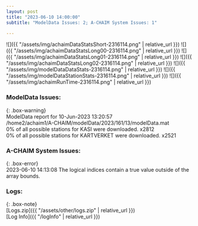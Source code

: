 ```yaml
---
layout: post
title: "2023-06-10 14:00:00"
subtitle: "ModelData Issues: 2; A-CHAIM System Issues: 1"

---
```


![]({{ "/assets/img/achaimDataStatsShort-2316114.png" | relative_url }})
![]({{ "/assets/img/achaimDataStatsLong00-2316114.png" | relative_url }})
![]({{ "/assets/img/achaimDataStatsLong01-2316114.png" | relative_url }})
![]({{ "/assets/img/achaimDataStatsLong02-2316114.png" | relative_url }})
![]({{ "/assets/img/modelDataDataStats-2316114.png" | relative_url }})
![]({{ "/assets/img/modelDataStationStats-2316114.png" | relative_url }})
![]({{ "/assets/img/achaimRunTime-2316114.png" | relative_url }})


### ModelData Issues:  
  
{: .box-warning}  
 ModelData report for 10-Jun-2023 13:20:57   
 /home2/achaim1/A-CHAIM/modelData/2023/161/13/modelData.mat   
 0% of all possible stations for KASI were downloaded. x2812   
 0% of all possible stations for KARTVERKET were downloaded. x2521   
  
### A-CHAIM System Issues:  
  
{: .box-error}  
2023-06-10 14:13:08 The logical indices contain a true value outside of the array bounds.  

### Logs:  
  
{: .box-note}  
[Logs.zip]({{ "/assets/other/logs.zip" | relative_url }})  
[Log Info]({{ "/logInfo" | relative_url }})  
